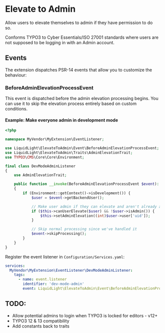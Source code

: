 # Elevate to Admin

Allow users to elevate themselves to admin if they have permission to do so.

Conforms TYPO3 to Cyber Essentials/ISO 27001 standards where users are not supposed to be logging in with an Admin account.

## Events

The extension dispatches PSR-14 events that allow you to customize the behaviour:

### BeforeAdminElevationProcessEvent

This event is dispatched before the admin elevation processing begins. You can use it to skip the elevation process entirely based on custom conditions.

#### Example: Make everyone admin in development mode

```php
<?php

namespace MyVendor\MyExtension\EventListener;

use LiquidLight\ElevateToAdmin\Event\BeforeAdminElevationProcessEvent;
use LiquidLight\ElevateToAdmin\Traits\AdminElevationTrait;
use TYPO3\CMS\Core\Core\Environment;

final class DevModeAdminListener
{
    use AdminElevationTrait;

    public function __invoke(BeforeAdminElevationProcessEvent $event): void
    {
        if (Environment::getContext()->isDevelopment()) {
            $user = $event->getBackendUser();

            // Make user admin if they can elevate and aren't already admin
            if ($this->canUserElevate($user) && !$user->isAdmin()) {
                $this->setAdminElevation((int)$user->user['uid']);
            }

            // Skip normal processing since we've handled it
            $event->skipProcessing();
        }
    }
}
```

Register the event listener in `Configuration/Services.yaml`:

```yaml
services:
  MyVendor\MyExtension\EventListener\DevModeAdminListener:
    tags:
      - name: event.listener
        identifier: 'dev-mode-admin'
        event: LiquidLight\ElevateToAdmin\Event\BeforeAdminElevationProcessEvent
```

## TODO:

- Allow potential admins to login when TYPO3 is locked for editors - v12+
- TYPO3 12 & 13 compatibility
- Add constants back to traits
